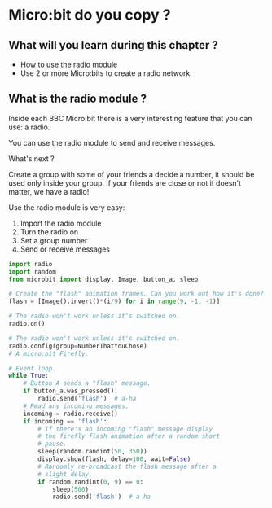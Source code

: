 # Micro:bit do you copy ?

## What will you learn during this chapter ?

* How to use the radio module
* Use 2 or more Micro:bits to create a radio network 

## What is the radio module ?

Inside each BBC Micro:bit there is a very interesting feature that you can use: a radio.

You can use the radio module to send and receive messages.

What's next ?

Create a group with some of your friends a decide a number, it should be used only inside your group.
If your friends are close or not it doesn't matter, we have a radio!

Use the radio module is very easy:

1. Import the radio module
2. Turn the radio on
3. Set a group number
4. Send or receive messages

```python
import radio
import random
from microbit import display, Image, button_a, sleep

# Create the "flash" animation frames. Can you work out how it's done?
flash = [Image().invert()*(i/9) for i in range(9, -1, -1)]

# The radio won't work unless it's switched on.
radio.on()

# The radio won't work unless it's switched on.
radio.config(group=NumberThatYouChose)
# A micro:bit Firefly.

# Event loop.
while True:
    # Button A sends a "flash" message.
    if button_a.was_pressed():
        radio.send('flash')  # a-ha
    # Read any incoming messages.
    incoming = radio.receive()
    if incoming == 'flash':
        # If there's an incoming "flash" message display
        # the firefly flash animation after a random short
        # pause.
        sleep(random.randint(50, 350))
        display.show(flash, delay=100, wait=False)
        # Randomly re-broadcast the flash message after a
        # slight delay.
        if random.randint(0, 9) == 0:
            sleep(500)
            radio.send('flash')  # a-ha
```
